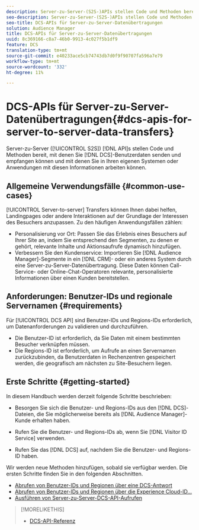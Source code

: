 ```yaml
---
description: Server-zu-Server-(S2S-)APIs stellen Code und Methoden bereit, mit denen Sie DCS-Benutzerdaten senden und empfangen und mit diesen Informationen in Ihren eigenen Systemen oder Anwendungen arbeiten können.
seo-description: Server-zu-Server-(S2S-)APIs stellen Code und Methoden bereit, mit denen Sie DCS-Benutzerdaten senden und empfangen und mit diesen Informationen in Ihren eigenen Systemen oder Anwendungen arbeiten können.
seo-title: DCS-APIs für Server-zu-Server-Datenübertragungen
solution: Audience Manager
title: DCS-APIs für Server-zu-Server-Datenübertragungen
uuid: 8c369166-c8a7-46b0-9913-4c027f5b1df9
feature: DCS
translation-type: tm+mt
source-git-commit: e40233ace5cb74743db7d0f9f90707fa596a7e79
workflow-type: tm+mt
source-wordcount: '332'
ht-degree: 11%

---
```



# DCS-APIs für Server-zu-Server-Datenübertragungen{#dcs-apis-for-server-to-server-data-transfers}

Server-zu-Server ([!UICONTROL S2S]) [!DNL API]s stellen Code und Methoden bereit, mit denen Sie [!DNL DCS]-Benutzerdaten senden und empfangen können und mit denen Sie in Ihren eigenen Systemen oder Anwendungen mit diesen Informationen arbeiten können.

## Allgemeine Verwendungsfälle {#common-use-cases}

[!UICONTROL Server-to-server] Transfers können Ihnen dabei helfen, Landingpages oder andere Interaktionen auf der Grundlage der Interessen des Besuchers anzupassen. Zu den häufigen Anwendungsfällen zählen:

* Personalisierung vor Ort: Passen Sie das Erlebnis eines Besuchers auf Ihrer Site an, indem Sie entsprechend den Segmenten, zu denen er gehört, relevante Inhalte und Aktionsaufrufe dynamisch hinzufügen.
* Verbessern Sie den Kundenservice: Importieren Sie [!DNL Audience Manager]-Segmente in ein [!DNL CRM]- oder ein anderes System durch eine Server-zu-Server-Datenübertragung. Diese Daten können Call-Service- oder Online-Chat-Operatoren relevante, personalisierte Informationen über einen Kunden bereitstellen.

## Anforderungen: Benutzer-IDs und regionale Servernamen {#requirements}

Für [!UICONTROL DCS API] sind Benutzer-IDs und Regions-IDs erforderlich, um Datenanforderungen zu validieren und durchzuführen.

* Die Benutzer-ID ist erforderlich, da Sie Daten mit einem bestimmten Besucher verknüpfen müssen.
* Die Regions-ID ist erforderlich, um Aufrufe an einen Servernamen zurückzubinden, da Benutzerdaten in Rechenzentren gespeichert werden, die geografisch am nächsten zu Site-Besuchern liegen.

## Erste Schritte {#getting-started}

In diesem Handbuch werden derzeit folgende Schritte beschrieben:

* Besorgen Sie sich die Benutzer- und Regions-IDs aus den [!DNL DCS]-Dateien, die Sie möglicherweise bereits als [!DNL Audience Manager]-Kunde erhalten haben.

* Rufen Sie die Benutzer- und Regions-IDs ab, wenn Sie [!DNL Visitor ID Service] verwenden.
* Rufen Sie das [!DNL DCS] auf, nachdem Sie die Benutzer- und Regions-ID haben.

Wir werden neue Methoden hinzufügen, sobald sie verfügbar werden. Die ersten Schritte finden Sie in den folgenden Abschnitten.

* [Abrufen von Benutzer-IDs und Regionen über eine DCS-Antwort](dcs-aam-ids.md)
* [Abrufen von Benutzer-IDs und Regionen über die Experience Cloud-ID...](dcs-mcid-ids.md)
* [Ausführen von Server-zu-Server-DCS-API-Aufrufen](dcs-s2s-calls.md)

>[!MORELIKETHIS]
>
>* [DCS-API-Referenz ](../../../api/dcs-intro/dcs-api-reference/dcs-api-methods.md)

